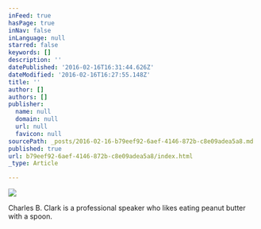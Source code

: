 ```yaml
---
inFeed: true
hasPage: true
inNav: false
inLanguage: null
starred: false
keywords: []
description: ''
datePublished: '2016-02-16T16:31:44.626Z'
dateModified: '2016-02-16T16:27:55.148Z'
title: ''
author: []
authors: []
publisher:
  name: null
  domain: null
  url: null
  favicon: null
sourcePath: _posts/2016-02-16-b79eef92-6aef-4146-872b-c8e09adea5a8.md
published: true
url: b79eef92-6aef-4146-872b-c8e09adea5a8/index.html
_type: Article

---
```

![](https://the-grid-user-content.s3-us-west-2.amazonaws.com/6cb85400-063c-4f35-9eb0-c1fdbcc1a665.jpg)

Charles B. Clark is a professional speaker who likes eating peanut butter with a spoon.